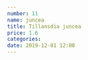 ```yaml
---
number: 11
name: juncea
title: Tillansdia juncea
price: 1.6
categories:
date: 2019-12-01 12:00
---
```

